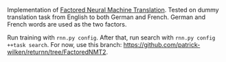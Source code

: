 Implementation of [Factored Neural Machine Translation](https://arxiv.org/abs/1609.04621).
Tested on dummy translation task from English to both German and French. German and French words are used as the two factors.

Run training with `rnn.py config`. After that, run search with `rnn.py config ++task search`. For now, use this branch: https://github.com/patrick-wilken/returnn/tree/FactoredNMT2.
